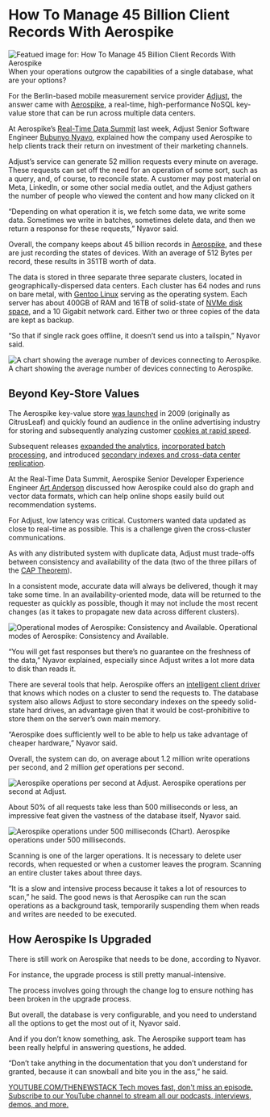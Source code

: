 # How To Manage 45 Billion Client Records With Aerospike
![Featued image for: How To Manage 45 Billion Client Records With Aerospike](https://cdn.thenewstack.io/media/2024/06/c91ac4d6-aerospike-storage-06-adjust-1024x591.png)
When your operations outgrow the capabilities of a single database, what are your options?

For the Berlin-based mobile measurement service provider [Adjust](https://www.adjust.com/), the answer came with [Aerospike](https://aerospike.com?utm_content=inline+mention), a real-time, high-performance NoSQL key-value store that can be run across multiple data centers.

At Aerospike’s [Real-Time Data Summit](https://www.realtimedatasummit.com/) last week, Adjust Senior Software Engineer [Bubunyo Nyavo](https://www.linkedin.com/in/bubunyonyavor/?originalSubdomain=de), explained how the company used Aerospike to help clients track their return on investment of their marketing channels.

Adjust’s service can generate 52 million requests every minute on average. These requests can set off the need for an operation of some sort, such as a query, and, of course, to reconcile state. A customer may post material on Meta, LinkedIn, or some other social media outlet, and the Adjust gathers the number of people who viewed the content and how many clicked on it

“Depending on what operation it is, we fetch some data, we write some data. Sometimes we write in batches, sometimes delete data, and then we return a response for these requests,” Nyavor said.

Overall, the company keeps about 45 billion records in [Aerospike](https://thenewstack.io/from-db2-to-real-time-with-aerospike-founder-srini-srinivasan/), and these are just recording the states of devices. With an average of 512 Bytes per record, these results in 351TB worth of data.

The data is stored in three separate three separate clusters, located in geographically-dispersed data centers. Each cluster has 64 nodes and runs on bare metal, with [Gentoo Linux](https://www.gentoo.org/) serving as the operating system. Each server has about 400GB of RAM and 16TB of solid-state of [NVMe disk space](https://thenewstack.io/why-nvme-is-a-better-choice-for-your-data-center/), and a 10 Gigabit network card. Either two or three copies of the data are kept as backup.

“So that if single rack goes offline, it doesn’t send us into a tailspin,” Nyavor said.

![A chart showing the average number of devices connecting to Aerospike.](https://cdn.thenewstack.io/media/2024/06/498a9684-aerospike-storage-06-adjust-05-1024x587.png)
A chart showing the average number of devices connecting to Aerospike.

## Beyond Key-Store Values
The Aerospike key-value store [was launched](https://thenewstack.io/from-db2-to-real-time-with-aerospike-founder-srini-srinivasan/) in 2009 (originally as CitrusLeaf) and quickly found an audience in the online advertising industry for storing and subsequently analyzing customer [cookies at rapid speed](https://thenewstack.io/improving-price-performance-lowers-infrastructure-costs/).

Subsequent releases [expanded the analytics](https://thenewstack.io/aerospike-gets-sql-powered-by-starburst/), [incorporated batch processing](https://thenewstack.io/latest-aerospike-update-supports-large-scale-data-models/), and introduced [secondary indexes and cross-data center replication](https://thenewstack.io/aerospike-database-6-secondary-index-queries-json-and-more/).

At the Real-Time Data Summit, Aerospike Senior Developer Experience Engineer [Art Anderson](https://www.linkedin.com/in/artdanderson/) discussed how Aerospike could also do graph and vector data formats, which can help online shops easily build out recommendation systems.

For Adjust, low latency was critical. Customers wanted data updated as close to real-time as possible. This is a challenge given the cross-cluster communications.

As with any distributed system with duplicate data, Adjust must trade-offs between consistency and availability of the data (two of the three pillars of the [CAP Theorem](https://thenewstack.io/acid-transactions-change-the-game-for-cassandra-developers/)).

In a consistent mode, accurate data will always be delivered, though it may take some time. In an availability-oriented mode, data will be returned to the requester as quickly as possible, though it may not include the most recent changes (as it takes to propagate new data across different clusters).

![Operational modes of Aerospike: Consistency and Available.](https://cdn.thenewstack.io/media/2024/06/e736a74e-aerospike-storage-06-adjust-01-1024x581.png)
Operational modes of Aerospike: Consistency and Available.

“You will get fast responses but there’s no guarantee on the freshness of the data,” Nyavor explained, especially since Adjust writes a lot more data to disk than reads it.

There are several tools that help. Aerospike offers an [intelligent client driver](https://download.aerospike.com/download/client/) that knows which nodes on a cluster to send the requests to. The database system also allows Adjust to store secondary indexes on the speedy solid-state hard drives, an advantage given that it would be cost-prohibitive to store them on the server’s own main memory.

“Aerospike does sufficiently well to be able to help us take advantage of cheaper hardware,” Nyavor said.

Overall, the system can do, on average about 1.2 million write operations per second, and 2 million *get* operations per second.

![Aerospike operations per second at Adjust.](https://cdn.thenewstack.io/media/2024/06/ea38688d-aerospike-storage-06-adjust-02-1024x579.png)
Aerospike operations per second at Adjust.

About 50% of all requests take less than 500 milliseconds or less, an impressive feat given the vastness of the database itself, Nyavor said.

![Aerospike operations under 500 milliseconds (Chart).](https://cdn.thenewstack.io/media/2024/06/6c50f4d1-aerospike-storage-06-adjust-03-1024x590.png)
Aerospike operations under 500 milliseconds.

Scanning is one of the larger operations. It is necessary to delete user records, when requested or when a customer leaves the program. Scanning an entire cluster takes about three days.

“It is a slow and intensive process because it takes a lot of resources to scan,” he said. The good news is that Aerospike can run the scan operations as a background task, temporarily suspending them when reads and writes are needed to be executed.

## How Aerospike Is Upgraded
There is still work on Aerospike that needs to be done, according to Nyavor.

For instance, the upgrade process is still pretty manual-intensive.

The process involves going through the change log to ensure nothing has been broken in the upgrade process.

But overall, the database is very configurable, and you need to understand all the options to get the most out of it, Nyavor said.

And if you don’t know something, ask. The Aerospike support team has been really helpful in answering questions, he added.

“Don’t take anything in the documentation that you don’t understand for granted, because it can snowball and bite you in the ass,” he said.

[
YOUTUBE.COM/THENEWSTACK
Tech moves fast, don't miss an episode. Subscribe to our YouTube
channel to stream all our podcasts, interviews, demos, and more.
](https://youtube.com/thenewstack?sub_confirmation=1)